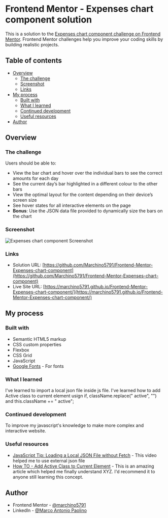 # Frontend Mentor - Expenses chart component solution

This is a solution to the [Expenses chart component challenge on Frontend Mentor](https://www.frontendmentor.io/challenges/expenses-chart-component-e7yJBUdjwt). Frontend Mentor challenges help you improve your coding skills by building realistic projects. 

## Table of contents

- [Overview](#overview)
  - [The challenge](#the-challenge)
  - [Screenshot](#screenshot)
  - [Links](#links)
- [My process](#my-process)
  - [Built with](#built-with)
  - [What I learned](#what-i-learned)
  - [Continued development](#continued-development)
  - [Useful resources](#useful-resources)
- [Author](#author)

## Overview

### The challenge

Users should be able to:

- View the bar chart and hover over the individual bars to see the correct amounts for each day
- See the current day’s bar highlighted in a different colour to the other bars
- View the optimal layout for the content depending on their device’s screen size
- See hover states for all interactive elements on the page
- **Bonus**: Use the JSON data file provided to dynamically size the bars on the chart

### Screenshot

![Expenses chart component Screenshot](https://github.com/Marchino5791/Frontend-Mentor-Expenses-chart-component/blob/main/Screenshot%202023-01-31%2011.32.16.png)

### Links

- Solution URL: [https://github.com/Marchino5791/Frontend-Mentor-Expenses-chart-component](https://github.com/Marchino5791/Frontend-Mentor-Expenses-chart-component)
- Live Site URL: [https://marchino5791.github.io/Frontend-Mentor-Expenses-chart-component/](https://marchino5791.github.io/Frontend-Mentor-Expenses-chart-component/)

## My process

### Built with

- Semantic HTML5 markup
- CSS custom properties
- Flexbox
- CSS Grid
- JavaScript
- [Google Fonts](https://fonts.google.com/) - For fonts

### What I learned

I've learned to import a local json file inside js file.
I've learned how to add Active class to current element usign if, className.replace(" active", "") and this.className += " active";

### Continued development

To improve my javascript's knowledge to make more complex and interactive website.

### Useful resources

- [JavaScript Tip: Loading a Local JSON File without Fetch](https://www.youtube.com/watch?v=Z92PqSyUBSI) - This video helped me to use external json file
- [How TO - Add Active Class to Current Element](https://www.w3schools.com/howto/howto_js_active_element.asp) - This is an amazing article which helped me finally understand XYZ. I'd recommend it to anyone still learning this concept.

## Author

- Frontend Mentor - [@marchino5791](https://www.frontendmentor.io/profile/marchino5791)
- LinkedIn - [@Marco Antonio Paolino](https://www.linkedin.com/in/marco-paolino)
